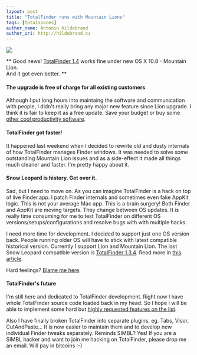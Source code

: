 ```yaml
---
layout: post
title: "TotalFinder runs with Mountain Lions"
tags: [totalspaces]
author_name: Antonin Hildebrand
author_uri: http://hildebrand.cz
---
```


<img src="{{site.url}}/shared/img/icons/totalfinder-64.png" class="intro-icon"/>

** Good news! [TotalFinder 1.4](http://totalfinder.binaryage.com/changes#1.4) works fine under new OS X 10.8 - Mountain Lion.<br>And it got even better. **

#### The upgrade is free of charge for all existing customers

Although I put long hours into maintaing the software and communication with people, I didn't really bring any major new feature since Lion upgrade. I think it is fair to keep it as a free update. Save your budget or buy some [other cool productivity software](http://binarybakery.com/index.php).

#### TotalFinder got faster!

It happened last weekend when I decided to rewrite old and dusty internals of how TotalFinder manages Finder windows. It was needed to solve some outstanding Mountain Lion issues and as a side-effect it made all things much cleaner and faster. I'm pretty happy about it.

#### Snow Leopard is history. Get over it.

Sad, but I need to move on. As you can imagine TotalFinder is a hack on top of live Finder.app. I patch Finder internals and sometimes even fake AppKit logic. This is not your average Mac app. This is a brain surgery! Both Finder and AppKit are moving targets. They change between OS updates. It is really time consuming for me to test TotalFinder on different OS versions/setups/configurations and resolve bugs with with multiple hacks.

I need more time for development. I decided to support just one OS version back. People running older OS will have to stick with latest compatible historical version. Currently I support Lion and Mountain Lion. The last Snow Leopard compatible version is [TotalFinder 1.3.4](http://totalfinder.binaryage.com/changes#1.3.4). Read more in [this article](http://totalfinder.binaryage.com/snow-leopard).

Hard feelings? [Blame me here](https://getsatisfaction.com/binaryage/topics/snow_leopard_not_supported_1_3_6).

#### TotalFinder's future

I'm still here and dedicated to TotalFinder development. Right now I have whole TotalFinder source code loaded back in my head. So I hope I will be able to implement some hard but [highly requested features on the list](https://getsatisfaction.com/binaryage/ideas/popular). 

Also I have finally broken TotalFinder into separate plugins, eg. Tabs, Visor, CutAndPaste... It is now easier to maintain them and to develop new individual Finder tweaks separately. Reminds SIMBL? Yes! If you are a SIMBL hacker and want to join me hacking on TotalFinder, please drop me an email. Will pay in bitcoins :-)